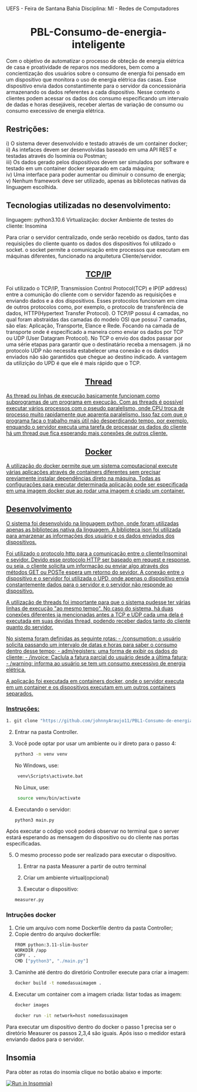 UEFS - Feira de Santana Bahia
Disciplina: MI - Redes de Computadores

<h1 align="center">PBL-Consumo-de-energia-inteligente</h1>
Com o objetivo de automatizar o processo de obteção de energia elétrica de casa e proatividade de reparos nos medidores, bem como a concientização dos usuários sobre o consumo de energia foi pensado em um dispositivo que monitora o uso de energia elétrica das casas.
Esse dispositivo envia dados constantimente para o servidor da concessionária armazenando os dados referentes a cada dispositivo. Nesse contexto o clientes podem acessar os dados dos consumo especificando um intervalo de dadas e horas desejáveis, receber alertas de variação de consumo ou consumo execessivo de energia elétrica.

<h2>Restrições:</h2>

i) O sistema dever desenvolvido e testado através de um container docker;</br>
ii) As intefaces devem ser desenvolvidas baseado em uma API REST e testadas através do Isominia ou Postman;</br>
iii) Os dados gerado pelos dispositivos devem ser simulados por software e testado em um container docker separado em cada máquina;</br>
iv) Uma interface para poder aumentar ou diminuir o consumo de energia;</br>
v) Nenhum framework deve ser utilizado, apenas as bibliotecas nativas da linguagem escolhida.</br>


<h2>Tecnologias utilizadas no desenvolvimento:</h2>

linguagem: python3.10.6
Virtualização: docker
Ambiente de testes do cliente: Insomina


Para criar o servidor centralizado, onde serão recebido os dados, tanto das requisições do cliente quanto os dados dos dispositivos foi utilizado o socket. o socket permite a comunicação entre processos que executam em máquinas diferentes, funcionado na arquitetura Cliente/servidor.


<h2 align="center"><a href="https://www.hostgator.com.br/blog/o-que-e-protocolo-tcp-ip/">TCP/IP</a></h2>

Foi utilizado o TCP/IP, Transmission Control Protocol(TCP) e IP(IP address) entre a comunição do cliente com o servidor fazendo as requisições e enviando dados e a dos dispositivos. Esses protocolos funcionam em cima de outros protocolos como, por exemplo, o protocolo de transferência de dados, HTTP(Hypertext Transfer Protocol). O TCP/IP possui 4 camadas, no qual foram abstraídas das camadas do modelo OSI que possui 7 camadas, são elas: Aplicação, Transporte, Elance e Rede. 
Focando na camada de transporte onde é específicado a maneira como enviar os dados por TCP ou UDP  (User Datagram Protocol). No TCP o envio dos dados passar por uma série etapas para garantir que o destinatário receba a mensagem. já no protocolo UDP não necessita estabelecer uma conexão e os dados enviados não são garantidos que chegue ao destino indicado. A vantagem da utilizição do UPD é que ele é mais rápido que o TCP.

<h2 align="center"><a href="">Thread</h2>
As thread ou linhas de execução basicamente funcionam como subprogramas de um programa em execução. Com as threads é possível executar vários processos com o pseudo paralelismo, onde CPU troca de processo muito rapidamente que aparenta paralelismo. Isso faz com que o programa faça o trabalho mais útil não desperdicando tempo. por exemplo, enquando o servidor executa uma tarefa de processar os dados do cliente há um thread que fica esperando mais conexões de outros cliente. 

<h2 align="center"><a href="https://www.hostinger.com.br/tutoriais/o-que-e-docker">Docker</h2>
A utilização do docker permite que um sistema computacional execute várias aplicações através de containers diferentes sem precisar previamente instalar dependências direto na máquina. Todas as configurações para executar determinada aplicação pode ser especificada em uma imagem docker que ao rodar uma imagem é criado um container.


<h2>Desenvolvimento</h2>

O sistema foi desenvolvido na linguagem python, onde foram utilizadas apenas as bibliotecas nativa da linguagem. A biblioteca json foi utilizada para amarzenar as informações dos usuário e os dados enviados dos dispositivos.

Foi utilizado o protocolo http para a comunicação entre o cliente(Insomina) e sevidor. Devido esse protocolo HTTP ser baseado em request e response, ou seja, o cliente solicita um informação ou enviar algo através dos métodos GET ou POSTe espera um retorno do sevidor. A conexão entre o dispositivo e o servidor foi utilizada o UPD, onde apenas o dispositivo envia constantemente dados para o servidor e o servidor não responde ao dispositivo.

A utilização de threads foi importante para que o sistema pudesse ter várias linhas de execução "ao mesmo tempo". No caso do sistema, há duas conexões diferentes ja mencionadas antes a TCP e UDP cada uma dela é executada em suas devidas thread, podendo receber dados tanto do cliente quanto do servidor.

No sistema foram definidas as seguinte rotas: 
    - /consumption: o usuário solicita passando um intervalo de datas e horas para saber o consumo dentro desse tempo;
    - adm/registers: uma forma de exibir os dados do cliente;
    -  /invoice: Caclula a fatura parcial do usuário desde a última fatura;
    - /warning: informa ao usuário se tem um consumo execessivo de energia elétrica.

A aplicação foi executada em containers docker, onde o servidor executa em um container e os dispositivos executam em um outros containers separados.

<h3>Instruções:</h3>

 ```sh
 1. git clone "https://github.com/johnnyAraujo11/PBL1-Consumo-de-energia-inteligente.git"
 ```
 2. Entrar na pasta Controller.
 3. Você pode optar por usar um ambiente ou ir direto para o passo 4:

    ```sh
    python3 -m venv venv
    ```
    No Windows, use:
    
    ```sh
     venv\Scripts\activate.bat
     ```

    No Linux, use:
    ```sh
     source venv/bin/activate
    ```
4. Executando o servidor: 

    ```sh
    python3 main.py
    ```

Após executar o código você poderá observar no terminal que o server estará esperando as mensagem do dispositivo ou do cliente nas portas especificadas.

5. O mesmo processo pode ser realizado para executar o dispositivo.
    1. Entrar na pasta Measurer a partir de outro terminal

    2. Criar um ambiente virtual(opcional)

    3. Executar o dispositivo:

    ```sh
    measurer.py
    ```

<h3>Intruções docker</h3>

1. Crie um arquivo com nome Dockerfile dentro da pasta Controller;
2. Copie dentro do arquivo dockerfile:
    ```sh
    FROM python:3.11-slim-buster
    WORKDIR /app
    COPY . .
    CMD ["python3", "./main.py"]
    ```
3. Caminhe até dentro do diretório Controller execute para criar a imagem:
    ```sh   
    docker build -t nomedasuaimagem .
    ```
4. Executar um container com a imagem criada: 
    listar todas as imagem: 
    ```sh   
    docker images
    ```
    ```sh
    docker run -it network=host nomedasuaimagem
    ```

Para executar um dispositivo dentro do docker o passo 1 precisa ser o diretório Measurer os passos 2,3,4 são iguais.
Após isso o medidor estará enviando dados para o servidor. 

<h2>Insomia</h2>
Para obter as rotas do insomia clique no botão abaixo e importe:

[![Run in Insomnia}](https://insomnia.rest/images/run.svg)](https://insomnia.rest/run/?label=&uri=https%3A%2F%2Fraw.githubusercontent.com%2FjohnnyAraujo11%2FPBL1-Consumo-de-energia-inteligente%2Fdev%2Fisomina.json)
